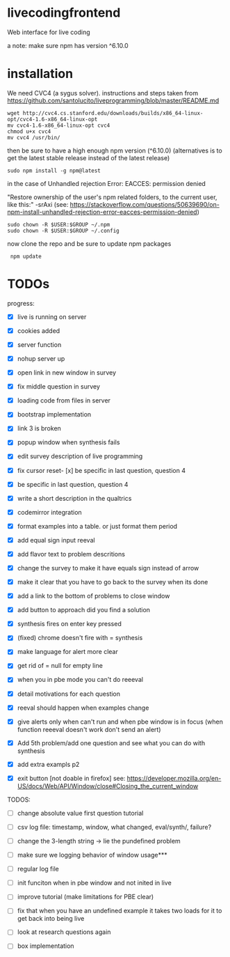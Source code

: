 # livecodingfrontend
Web interface for live coding

a note:
make sure npm has version ^6.10.0

# installation

We need CVC4 (a sygus solver). instructions and steps taken from https://github.com/santolucito/liveprogramming/blob/master/README.md

```
wget http://cvc4.cs.stanford.edu/downloads/builds/x86_64-linux-opt/cvc4-1.6-x86_64-linux-opt
mv cvc4-1.6-x86_64-linux-opt cvc4
chmod u+x cvc4
mv cvc4 /usr/bin/
```

then be sure to have a high enough npm version (^6.10.0) (alternatives is to get the latest stable release instead of the latest release)

```
sudo npm install -g npm@latest
```

in the case of Unhandled rejection Error: EACCES: permission denied


"Restore ownership of the user's npm related folders, to the current user, like this:" -srAxi (see: https://stackoverflow.com/questions/50639690/on-npm-install-unhandled-rejection-error-eacces-permission-denied)


```
sudo chown -R $USER:$GROUP ~/.npm
sudo chown -R $USER:$GROUP ~/.config
```


now clone the repo and be sure to update npm packages
```
 npm update
```

# TODOs

progress:
- [x] live is running on server
- [x] cookies added
- [x] server function
- [x] nohup server up
- [x] open link in new window in survey
- [x] fix middle question in survey
- [x] loading code from files in server
- [x] bootstrap implementation
- [x] link 3 is broken
- [x] popup window when synthesis fails
- [x] edit survey description of live programming
- [x] fix cursor reset- [x] be specific in last question, question 4
- [x] be specific in last question, question 4
- [x] write a short description in the qualtrics
- [x] codemirror integration
- [x] format examples into a table. or just format them period
- [x] add equal sign input reeval
- [x] add flavor text to problem descritions
- [x] change the survey to make it have equals sign instead of arrow
- [x] make it clear that you have to go back to the survey when its done
- [x] add a link to the bottom of problems to close window
- [x] add button to approach did you find a solution
- [x] synthesis fires on enter key pressed
- [x] (fixed) chrome doesn't fire with = synthesis
- [x] make language for alert more clear
- [x] get rid of = null for empty line
- [x] when you in pbe mode you can't do reeeval
- [x] detail motivations for each question
- [x] reeval should happen when examples change
- [x] give alerts only when can't run and when pbe window is in focus (when function reeeval doesn't work don't send an alert)
- [x] Add 5th problem/add one question and see what you can do with synthesis
- [x] add extra exampls p2
- [x] exit button [not doable in firefox] see: https://developer.mozilla.org/en-US/docs/Web/API/Window/close#Closing_the_current_window



TODOS:
- [ ] change absolute value first question tutorial
- [ ] csv log file: timestamp, window, what changed, eval/synth/, failure?
- [ ] change the 3-length string -> lie the pundefined problem
- [ ] make sure we logging behavior of window usage***
- [ ] regular log file
- [ ] init funciton when in pbe window and not inited in live

- [ ] improve tutorial (make limitations for PBE clear)
- [ ] fix that when you have an undefined example it takes two loads for it to get back into being live

- [ ] look at research questions again

- [ ] box implementation

